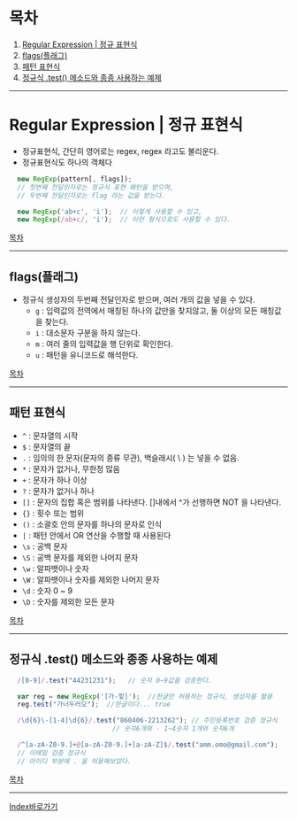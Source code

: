 # 목차
  1. [Regular Expression | 정규 표현식](#regular-expression--정규-표현식)
  2. [flags(플래그)](#flags플래그)
  3. [패턴 표현식](#패턴-표현식)
  4. [정규식 .test() 메소드와 종종 사용하는 예제](#정규식-test-메소드와-종종-사용하는-예제)

------

# Regular Expression | 정규 표현식
  - 정규표현식, 간단히 영어로는 regex, regex 라고도 불리운다.
  - 정규표현식도 하나의 객체다
  ```javascript
    new RegExp(pattern[, flags]);
    // 첫번째 전달인자로는 정규식 표현 패턴을 받으며,
    // 두번째 전달인자로는 flag 라는 값을 받는다.
  ```
  ```javascript
    new RegExp('ab+c', 'i');  // 이렇게 사용할 수 있고,
    new RegExp(/ab+c/, 'i');  // 이런 형식으로도 사용할 수 있다.
  ```

[목차](#목차)

------

## flags(플래그)
  - 정규식 생성자의 두번째 전달인자로 받으며, 여러 개의 값을 넣을 수 있다.
    - `g` : 입력값의 전역에서 매칭된 하나의 값만을 찾지않고, 둘 이상의 모든 매칭값을 찾는다.
    - `i` : 대소문자 구분을 하지 않는다.
    - `m` : 여러 줄의 입력값을 행 단위로 확인한다.
    - `u` : 패턴을 유니코드로 해석한다.

[목차](#목차)

------

## 패턴 표현식
  - `^` : 문자열의 시작
  - `$` : 문자열의 끝
  - `.` : 임의의 한 문자(문자의 종류 무관), 백슬래시( \ ) 는 넣을 수 없음.
  - `*` : 문자가 없거나, 무한정 많음
  - `+` : 문자가 하나 이상
  - `?` : 문자가 없거나 하나
  - `[]` : 문자의 집합 혹은 범위를 나타낸다. []내에서 ^가 선행하면 NOT 을 나타낸다.
  - `{}` : 횟수 또는 범위
  - `()` : 소괄호 안의 문자를 하나의 문자로 인식
  - `|` : 패턴 안에서 OR 연산을 수행할 때 사용된다
  - `\s` : 공백 문자
  - `\S` : 공백 문자를 제외한 나머지 문자
  - `\w` : 알파뱃이나 숫자
  - `\W` : 알파뱃이나 숫자를 제외한 나머지 문자
  - `\d` : 숫자 0 ~ 9
  - `\D`  : 숫자를 제외한 모든 문자


[목차](#목차)

------

## 정규식 .test() 메소드와 종종 사용하는 예제
  ```javascript
    /[0-9]/.test("44231231");	// 숫자 0~9값을 검증한다.

    var reg = new RegExp('[가-힣]');	//한글만 허용하는 정규식, 생성자를 활용
    reg.test("가너두러오");	//한글이다... true

    /\d{6}\-[1-4]\d{6}/.test("860406-2213262");	// 주민등록번호 검증 정규식
                            // 숫자6개와 - 1~4숫자 1개와 숫자6개

    /^[a-zA-Z0-9.]+@[a-zA-Z0-9.]+[a-zA-Z]$/.test("amm.omo@gmail.com");
    // 이메일 검증 정규식
    // 아이디 부분에 . 을 허용해보았다.
  ```

[목차](#목차)

------

[Index바로가기](https://github.com/seromkim1005/study)